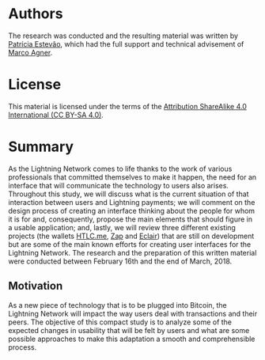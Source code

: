 # Authors

The research was conducted and the resulting material was written by [Patrícia Estevão](https://patestevao.com/), which had the full support and technical advisement of [Marco Agner](https://www.marcoagner.org/).

# License

This material is licensed under the terms of the [Attribution ShareAlike 4.0 International \(CC BY-SA 4.0\)](https://creativecommons.org/licenses/by-sa/4.0/).

# Summary

As the Lightning Network comes to life thanks to the work of various professionals that committed themselves to make it happen, the need for an interface that will communicate the technology to users also arises. Throughout this study, we will discuss what is the current situation of that interaction between users and Lightning payments; we will comment on the design process of creating an interface thinking about the people for whom it is for and, consequently, propose the main elements that should figure in a usable application; and, lastly, we will review three different existing projects \(the wallets [HTLC.me](https://htlc.me/), [Zap](https://zap.jackmallers.com/) and [Eclair](https://play.google.com/store/apps/details?id=fr.acinq.eclair.wallet)\) that are still on development but are some of the main known efforts for creating user interfaces for the Lightning Network. The research and the preparation of this written material were conducted between February 16th and the end of March, 2018.

## Motivation

As a new piece of technology that is to be plugged into Bitcoin, the Lightning Network will impact the way users deal with transactions and their peers. The objective of this compact study is to analyze some of the expected changes in usability that will be felt by users and what are some possible approaches to make this adaptation a smooth and comprehensible process.

